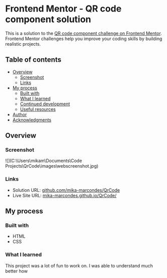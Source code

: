 # Frontend Mentor - QR code component solution

This is a solution to the [QR code component challenge on Frontend Mentor](https://www.frontendmentor.io/challenges/qr-code-component-iux_sIO_H). Frontend Mentor challenges help you improve your coding skills by building realistic projects. 

## Table of contents

- [Overview](#overview)
    - [Screenshot](#screenshot)
    - [Links](#links)
- [My process](#my-process)
    - [Built with](#built-with)
    - [What I learned](#what-i-learned)
    - [Continued development](#continued-development)
    - [Useful resources](#useful-resources)
- [Author](#author)
- [Acknowledgments](#acknowledgments)

## Overview

### Screenshot

![](C:\Users\mikam\Documents\Code Projects\QrCode\images\webscreenshot.jpg)

### Links

- Solution URL: [github.com/mika-marcondes/QrCode](https://github.com/mika-marcondes/QrCode)
- Live Site URL: [mika-marcondes.github.io/QrCode/](https://mika-marcondes.github.io/QrCode/)

## My process

### Built with

- HTML
- CSS

### What I learned

This project was a lot of fun to work on. I was able to understand much better how  